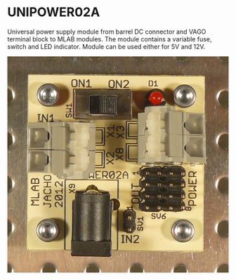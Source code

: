 <!--- module --->
# UNIPOWER02A
<!--- Emodule --->

<!--- subtitle --->
Universal power supply module from barrel DC connector and VAGO terminal block to MLAB modules. The module contains a variable fuse, switch and LED indicator. Module can be used either for 5V and 12V. 
<!--- Esubtitle --->

![UNIPOWER02A](doc/img/unipower02A_mala.jpg)

<!--- description ---><!--- Edescription --->
            
